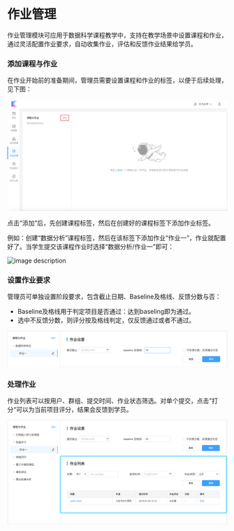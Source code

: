 # 作业管理
作业管理模块可应用于数据科学课程教学中，支持在教学场景中设置课程和作业，通过灵活配置作业要求，自动收集作业，评估和反馈作业结果给学员。

### 添加课程与作业

在作业开始前的准备期间，管理员需要设置课程和作业的标签，以便于后续处理，见下图：

![image description](/image/add_course.png)

点击“添加”后，先创建课程标签，然后在创建好的课程标签下添加作业标签。

例如：创建“数据分析”课程标签，然后在该标签下添加作业“作业一”，作业就配置好了。当学生提交该课程作业时选择“数据分析/作业一”即可：

![image description](/image/.png)


### 设置作业要求
管理员可单独设置阶段要求，包含截止日期、Baseline及格线、反馈分数与否：
* Baseline及格线用于判定项目是否通过：达到baseling即为通过。
* 选中不反馈分数，则评分按及格线判定，仅反馈通过或者不通过。

![image description](/image/setting_homework.png)

### 处理作业
作业列表可以按用户、群组、提交时间、作业状态筛选。对单个提交，点击”打分“可以为当前项目评分，结果会反馈到学员。

![image description](/image/review_homework.png)
